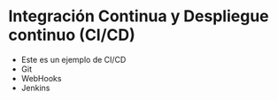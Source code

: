 # Integración Continua y Despliegue continuo (CI/CD) 
- Este es un ejemplo de CI/CD
- Git 
- WebHooks 
- Jenkins
